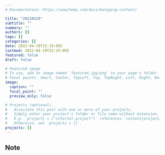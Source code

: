 ```yaml
---
# Documentation: https://wowchemy.com/docs/managing-content/

title: "20220420"
subtitle: ""
summary: ""
authors: []
tags: []
categories: []
date: 2022-04-19T15:19:09Z
lastmod: 2022-04-19T15:19:09Z
featured: false
draft: false

# Featured image
# To use, add an image named `featured.jpg/png` to your page's folder.
# Focal points: Smart, Center, TopLeft, Top, TopRight, Left, Right, BottomLeft, Bottom, BottomRight.
image:
  caption: ""
  focal_point: ""
  preview_only: false

# Projects (optional).
#   Associate this post with one or more of your projects.
#   Simply enter your project's folder or file name without extension.
#   E.g. `projects = ["internal-project"]` references `content/project/deep-learning/index.md`.
#   Otherwise, set `projects = []`.
projects: []
---
```


## Note


